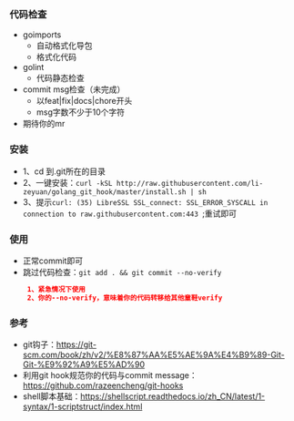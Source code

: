### 代码检查
- goimports
  - 自动格式化导包
  - 格式化代码
- golint
  - 代码静态检查
- commit msg检查（未完成）
  - 以feat|fix|docs|chore开头
  - msg字数不少于10个字符
- 期待你的mr

### 安装
- 1、cd 到.git所在的目录
- 2、一键安装：`curl -kSL http://raw.githubusercontent.com/li-zeyuan/golang_git_hook/master/install.sh | sh`
- 3、提示`curl: (35) LibreSSL SSL_connect: SSL_ERROR_SYSCALL in connection to raw.githubusercontent.com:443 `;重试即可

### 使用
- 正常commit即可
- 跳过代码检查：`git add . && git commit --no-verify`
    ```json
     1、紧急情况下使用
     2、你的--no-verify，意味着你的代码转移给其他童鞋verify
  
### 参考
- git钩子：https://git-scm.com/book/zh/v2/%E8%87%AA%E5%AE%9A%E4%B9%89-Git-Git-%E9%92%A9%E5%AD%90
- 利用git hook规范你的代码与commit message：https://github.com/razeencheng/git-hooks
- shell脚本基础：https://shellscript.readthedocs.io/zh_CN/latest/1-syntax/1-scriptstruct/index.html